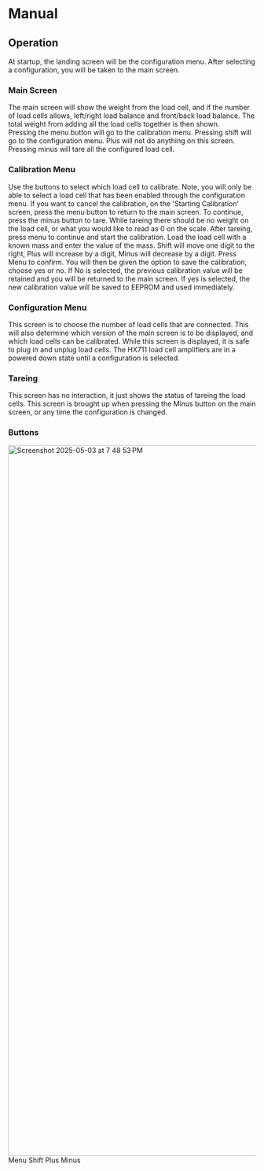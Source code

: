 # Manual
## Operation
At startup, the landing screen will be the configuration menu. After selecting a configuration, you will be taken to the main screen.
### Main Screen
The main screen will show the weight from the load cell, and if the number of load cells allows, left/right load balance and front/back load balance. The total weight from adding all the load cells together is then shown.  
Pressing the menu button will go to the calibration menu. Pressing shift will go to the configuration menu. Plus will not do anything on this screen. Pressing minus will tare all the configured load cell.
### Calibration Menu
Use the buttons to select which load cell to calibrate. Note, you will only be able to select a load cell that has been enabled through the configuration menu. If you want to cancel the calibration, on the 'Starting Calibration' screen, press the menu button to return to the main screen. To continue, press the minus button to tare. While tareing there should be no weight on the load cell, or what you would like to read as 0 on the scale. 
After tareing, press menu to continue and start the calibration. Load the load cell with a known mass and enter the value of the mass. Shift will move one digit to the right, Plus will increase by a digit, Minus will decrease by a digit. Press Menu to confirm. You will then be given the option to save the calibration, choose yes or no. If No is selected, the previous calibration value will be retained and you will be returned to the main screen. If yes is selected, the new calibration value will be saved to EEPROM and used immediately.
### Configuration Menu
This screen is to choose the number of load cells that are connected. This will also determine which version of the main screen is to be displayed, and which load cells can be calibrated. While this screen is displayed, it is safe to plug in and unplug load cells. The HX711 load cell amplifiers are in a powered down state until a configuration is selected.
### Tareing
This screen has no interaction, it just shows the status of tareing the load cells. This screen is brought up when pressing the Minus button on the main screen, or any time the configuration is changed.
### Buttons
<img width="1446" alt="Screenshot 2025-05-03 at 7 48 53 PM" src="https://github.com/user-attachments/assets/c98ee8d6-925b-47e0-9829-c2810375219b" />
Menu           Shift           Plus           Minus
